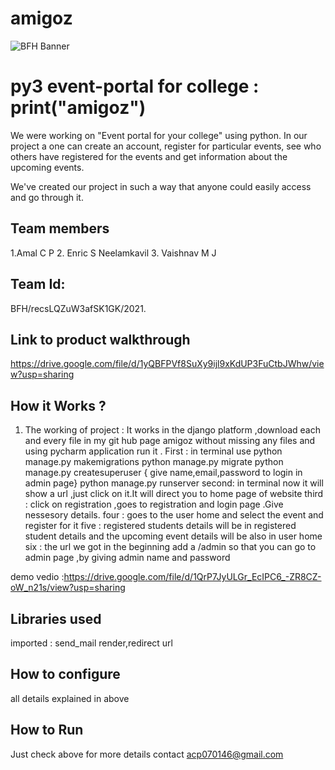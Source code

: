 # amigoz 
![BFH Banner](https://trello-attachments.s3.amazonaws.com/542e9c6316504d5797afbfb9/542e9c6316504d5797afbfc1/39dee8d993841943b5723510ce663233/Frame_19.png)
# py3 event-portal for college : print("amigoz")
We were working on "Event portal for your college" using python. In our project a one can create an account, register for particular events, see who others have registered for the events and get information about the upcoming events.

We've created our project in such a way that anyone could easily access and go through it.
## Team members
1.Amal C P
2. Enric S Neelamkavil 
3. Vaishnav M J 
## Team Id:
BFH/recsLQZuW3afSK1GK/2021.
## Link to product walkthrough
https://drive.google.com/file/d/1yQBFPVf8SuXy9ijl9xKdUP3FuCtbJWhw/view?usp=sharing

## How it Works ?
1. The working of project : It works in the django platform ,download each and every file in my git hub page amigoz without missing any files and using pycharm application run it .
	First : in terminal use python manage.py makemigrations
				python manage.py migrate
				python manage.py createsuperuser { give name,email,password to login in admin page}
				python manage.py runserver
	second: in terminal now it will show a url ,just click on it.It will direct you to home page of website
	third : click on registration ,goes to registration and login page .Give nessesory details.
	four : goes to the user home and select the event and register for it 
	five : registered students details will be in registered student details and the upcoming event details will be also in user home
	six : the url we got in the beginning add a /admin so that you can go to admin page ,by giving admin name and password 
	
demo vedio :https://drive.google.com/file/d/1QrP7JyULGr_EcIPC6_-ZR8CZ-oW_n21s/view?usp=sharing
## Libraries used
imported :
  	send_mail
	render,redirect
	url
## How to configure
all details explained in above
## How to Run
Just check above for more details contact acp070146@gmail.com
